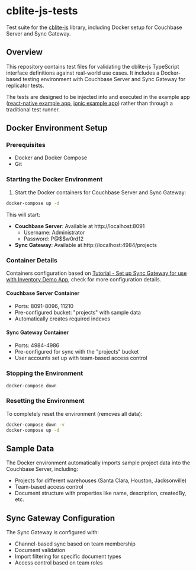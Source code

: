 # cblite-js-tests

Test suite for the [cblite-js](https://github.com/Couchbase-Ecosystem/cblite-js) library, including Docker setup for Couchbase Server and Sync Gateway.

## Overview

This repository contains test files for validating the cblite-js TypeScript interface definitions against real-world use cases. It includes a Docker-based testing environment with Couchbase Server and Sync Gateway for replicator tests.

The tests are designed to be injected into and executed in the example app ([react-native example app](https://github.com/Couchbase-Ecosystem/cbl-reactnative/tree/main/expo-example), [ionic example app](https://github.com/Couchbase-Ecosystem/cbl-ionic/tree/main/example)) rather than through a traditional test runner.

## Docker Environment Setup

### Prerequisites

- Docker and Docker Compose
- Git

### Starting the Docker Environment

1. Start the Docker containers for Couchbase Server and Sync Gateway:

```bash
docker-compose up -d
```

This will start:
- **Couchbase Server**: Available at http://localhost:8091
  - Username: Administrator
  - Password: P@$$w0rd12
- **Sync Gateway**: Available at http://localhost:4984/projects

### Container Details

Containers configuration based on [Tutorial - Set up Sync Gateway for use with Inventory Demo App](https://developer.couchbase.com/sync-gateway-setup), check for more configuration details.

#### Couchbase Server Container

- Ports: 8091-8096, 11210
- Pre-configured bucket: "projects" with sample data
- Automatically creates required indexes

#### Sync Gateway Container

- Ports: 4984-4986
- Pre-configured for sync with the "projects" bucket
- User accounts set up with team-based access control

### Stopping the Environment

```bash
docker-compose down
```

### Resetting the Environment

To completely reset the environment (removes all data):

```bash
docker-compose down -v
docker-compose up -d
```

## Sample Data

The Docker environment automatically imports sample project data into the Couchbase Server, including:
- Projects for different warehouses (Santa Clara, Houston, Jacksonville)
- Team-based access control
- Document structure with properties like name, description, createdBy, etc.

## Sync Gateway Configuration

The Sync Gateway is configured with:
- Channel-based sync based on team membership
- Document validation
- Import filtering for specific document types
- Access control based on team roles